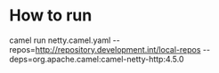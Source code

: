 # How to run
camel run netty.camel.yaml --repos=http://repository.development.int/local-repos --deps=org.apache.camel:camel-netty-http:4.5.0